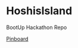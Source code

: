 HoshisIsland
============

BootUp Hackathon Repo

[Pinboard](https://www.youtube.com/watch?v=BliyNXfATmE)
